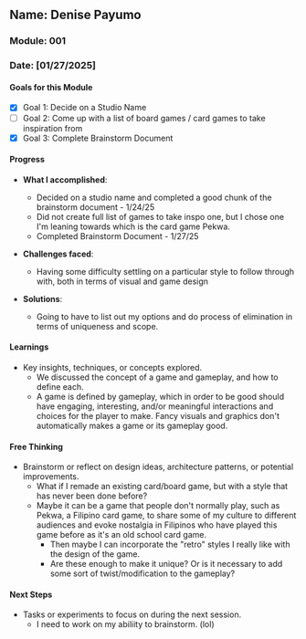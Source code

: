 <!-- Markdown Docs: https://docs.github.com/en/get-started/writing-on-github/getting-started-with-writing-and-formatting-on-github/basic-writing-and-formatting-syntax -->
## Name: Denise Payumo
### Module: 001

<!-- Repeat the below as needed-->
### Date: [01/27/2025]

#### Goals for this Module
- [x] Goal 1: Decide on a Studio Name
- [ ] Goal 2: Come up with a list of board games / card games to take inspiration from
- [x] Goal 3: Complete Brainstorm Document

#### Progress
- **What I accomplished**:
  - Decided on a studio name and completed a good chunk of the brainstorm document - 1/24/25
  - Did not create full list of games to take inspo one, but I chose one I'm leaning towards which is the card game Pekwa.
  - Completed Brainstorm Document - 1/27/25

   <!--Your entry here or N/A if not applicable for this entry-->
- **Challenges faced**:
  - Having some difficulty settling on a particular style to follow through with, both in terms of visual and game design
     <!--Your entry here or N/A if not applicable for this entry-->
- **Solutions**:
  - Going to have to list out my options and do process of elimination in terms of uniqueness and scope.
     <!--Your entry here or N/A if not applicable for this entry-->

#### Learnings
- Key insights, techniques, or concepts explored.
  - We discussed the concept of a game and gameplay, and how to define each.
  - A game is defined by gameplay, which in order to be good should have engaging, interesting, and/or meaningful interactions and choices for the player to make. Fancy visuals and graphics don't automatically makes a game or its gameplay good.

#### Free Thinking
- Brainstorm or reflect on design ideas, architecture patterns, or potential improvements.
    <!--Your entry here or N/A if not applicable for this entry-->
  - What if I remade an existing card/board game, but with a style that has never been done before?
  - Maybe it can be a game that people don't normally play, such as Pekwa, a Filipino card game, to share some of my culture to different audiences and evoke nostalgia in Filipinos who have played this game before as it's an old school card game.
    - Then maybe I can incorporate the "retro" styles I really like with the design of the game.
    - Are these enough to make it unique? Or is it necessary to add some sort of twist/modification to the gameplay?

<!--  - Example prompts:
  - "What if the player interactions were asynchronous instead of real-time?"
  - "How could ECS improve performance in this system?"
  - "Does my current design support scalability? How can it improve?"
  -->

#### Next Steps
- Tasks or experiments to focus on during the next session.
   <!--Your entry here or N/A if not applicable for this entry-->
  -  I need to work on my abiliity to brainstorm. (lol)
